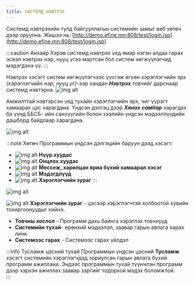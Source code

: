 ```yaml
---
title: СИСТЕМД НЭВТРЭХ
---
```

> 
Системд нэвтрэхийн тулд байгууллагын системийн замыг веб хөтөч дээр оруулна. _Жишээ нь:_ [http://demo.efine.mn:808/test/login.jsp](http://demo.efine.mn:808/test/login.jsp)

:::caution Анхаар
 Хэрэв системд нэвтрэх үед ямар нэгэн алдаа гарах эсвэл нэвтрэх нэр, нууц үгээ мартсан бол систем хөгжүүлэгчид мэдэгдэнэ үү.
:::

Нэвтрэх хэсэгт систем хөгжүүлэгчээс үүсгэж өгсөн хэрэглэгчийн эрх _(хэрэглэгчийн нэр, нууц үг)_-ээр хандан _**Нэвтрэх**_ товчийг дарснаар системд нэвтэрнэ. 
![img alt](/img/img-2.png)

Амжилттай нэвтэрсэн үед тухайн хэрэглэгчийн эрх, чиг үүрэгт хамаарах цэс харагдана. Үндсэн дэлгэц дээр _**Хянах самбар**_ харагдах ба үүнд ББСБ- ийн санхүүгийн болон зээлийн үндсэн мэдээллүүдийн дашборд байдлаар харагдана. 

![img alt](/img/image-1.png)

:::note Хөтөч
Программын үндсэн дэлгэцийн баруун дээд хэсэгт:

- ![img alt](/img/home.svg) **Нүүр хуудас**
- ![img alt](/img/star.svg) **Онцлох хуудас**
- ![img alt](/img/mail.svg) **Мессеж, харилцан яриа бүхий хамаарал хэсэг**
- ![img alt](/img/bell.svg) **Мэдэгдлүүд**
- ![img alt](/img/user.svg) **Хэрэглэгчийн зураг**
:::

![img alt](/img/ooo.png#left)
>
![img alt](/img/user.svg) **Хэрэглэгчийн зураг** - цэсээр хэрэглэгчтэй холбоотой хувийн тохиргоонуудыг хийнэ. 
- **Товчны хослол** - Программ дахь байнга хэрэглэх товчнууд
- **Системийн тухай**- ерөнхий мэдээлэл, заавар гарын авлага харах линк
- **Системээс гарах** - Системээс гарах үйлдэл

:::info Тусламж цэсний тухай
 Программын үндсэн цэсний  **Тусламж** хэсэгт системийн хэрэглэгчдэд зориулсан гарын авлага бүхий программ ажиллана. Эндээс программын тухай түүнчлэн программ дээр хэрхэн ажиллах заавар зэргийг тодорхой мэдэх боломжтой.  
:::





